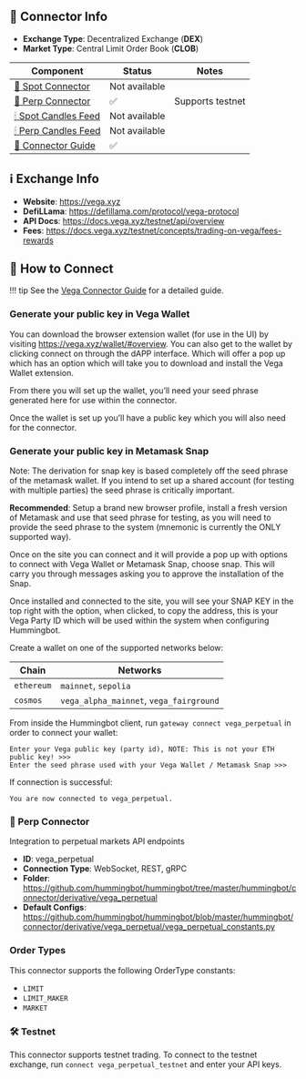 ## 📁 Connector Info

* **Exchange Type**: Decentralized Exchange (**DEX**)
* **Market Type**: Central Limit Order Book (**CLOB**)

| Component | Status | Notes | 
| --------- | ------ | ----- |
| [🔀 Spot Connector](#spot-connector) | Not available |
| [🔀 Perp Connector](#perp-connector) | ✅ | Supports testnet
| [🕯 Spot Candles Feed](#spot-candles-feed) | Not available | 
| [🕯 Perp Candles Feed](#perp-candles-feed) | Not available | 
| [📓 Connector Guide](/academy-content/using-vega-protocol-with-hummingbot/) | ✅ |


## ℹ️ Exchange Info

* **Website**: <https://vega.xyz>
* **DefiLLama**: <https://defillama.com/protocol/vega-protocol>
* **API Docs**: <https://docs.vega.xyz/testnet/api/overview>
* **Fees**: <https://docs.vega.xyz/testnet/concepts/trading-on-vega/fees-rewards>

## 🔑 How to Connect

!!! tip
    See the [Vega Connector Guide](/academy-content/using-vega-protocol-with-hummingbot/) for a detailed guide.

### Generate your public key in Vega Wallet
You can download the browser extension wallet (for use in the UI) by visiting <https://vega.xyz/wallet/#overview>. You can also get to the wallet by clicking connect on through the dAPP interface. Which will offer a pop up which has an option which will take you to download and install the Vega Wallet extension.

From there you will set up the wallet, you’ll need your seed phrase generated here for use within the connector.

Once the wallet is set up you’ll have a public key which you will also need for the connector.

### Generate your public key in Metamask Snap
Note: The derivation for snap key is based completely off the seed phrase of the metamask wallet. If you intend to set up a shared account (for testing with multiple parties) the seed phrase is critically important.

**Recommended**: Setup a brand new browser profile, install a fresh version of Metamask and use that seed phrase for testing, as you will need to provide the seed phrase to the system (mnemonic is currently the ONLY supported way).

Once on the site you can connect and it will provide a pop up with options to connect with Vega Wallet or Metamask Snap, choose snap. This will carry you through messages asking you to approve the installation of the Snap.

Once installed and connected to the site, you will see your SNAP KEY in the top right with the option, when clicked, to copy the address, this is your Vega Party ID which will be used within the system when configuring Hummingbot.


Create a wallet on one of the supported networks below:

| Chain | Networks | 
| ----- | -------- |
| `ethereum` | `mainnet`, `sepolia` |
| `cosmos` | `vega_alpha_mainnet`, `vega_fairground` |


From inside the Hummingbot client, run `gateway connect vega_perpetual` in order to connect your wallet:

```
Enter your Vega public key (party id), NOTE: This is not your ETH public key! >>>
Enter the seed phrase used with your Vega Wallet / Metamask Snap >>>
```

If connection is successful:

```
You are now connected to vega_perpetual.
```

### 🔀 Perp Connector

Integration to perpetual markets API endpoints

* **ID**: vega_perpetual
* **Connection Type**: WebSocket, REST, gRPC
* **Folder**: https://github.com/hummingbot/hummingbot/tree/master/hummingbot/connector/derivative/vega_perpetual
* **Default Configs**: https://github.com/hummingbot/hummingbot/blob/master/hummingbot/connector/derivative/vega_perpetual/vega_perpetual_constants.py

### Order Types
This connector supports the following OrderType constants:

- `LIMIT`
- `LIMIT_MAKER`
- `MARKET`

### 🛠 Testnet

This connector supports testnet trading. To connect to the testnet exchange, run `connect vega_perpetual_testnet` and enter your API keys.